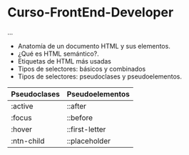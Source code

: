 # Curso-FrontEnd-Developer

...

- Anatomía de un documento HTML y sus elementos.
- ¿Qué es HTML semántico?.
- Etiquetas de HTML más usadas
- Tipos de selectores: básicos y combinados
- Tipos de selectores: pseudoclases y pseudoelementos.

|Pseudoclases|Pseudoelementos|
|------------|---------------|
|   :active  |    ::after    |
|   :focus   |    ::before   |
|   :hover   |::first-letter |
| :ntn-child | ::placeholder |
